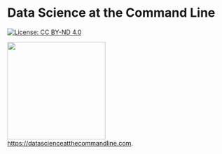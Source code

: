 # Data Science at the Command Line

[![License: CC BY-ND 4.0](https://img.shields.io/badge/License-CC%20BY--ND%204.0-lightgrey.svg)](https://creativecommons.org/licenses/by-nd/4.0/)

<a href="https://datascienceatthecommandline.com/">
<img src="https://datascienceatthecommandline.com/2e/images/cover-small.png" width="224px" style=" /></a>

This repository contains the full text, data, and scripts used in the second edition of the book *Data Science at the Command Line* by Jeroen Janssens. The book is licensed under the Creative Commons Attribution-NoDerivatives 4.0 International License.

You can read the book for free at https://datascienceatthecommandline.com.
